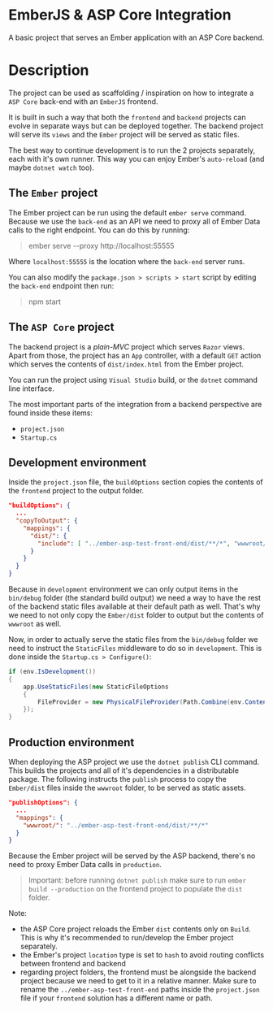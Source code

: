 # EmberJS & ASP Core Integration
A basic project that serves an Ember application with an ASP Core backend.

# Description

The project can be used as scaffolding / inspiration on how to integrate a `ASP Core` back-end with an `EmberJS` frontend.

It is built in such a way that both the `frontend` and `backend` projects can evolve in separate ways but can be deployed together. The backend project will serve its
`views` and the `Ember` project will be served as static files.

The best way to continue development is to run the 2 projects separately, each with it's own runner. This way you can enjoy Ember's `auto-reload` (and maybe `dotnet watch` too).

## The `Ember` project

The Ember project can be run using the default `ember serve` command. Because we use the `back-end` as an API we need to proxy all of Ember Data calls to the right endpoint.
You can do this by running: 

> ember serve --proxy http://localhost:55555

Where `localhost:55555` is the location where the `back-end` server runs.

You can also modify the `package.json > scripts > start` script by editing the `back-end` endpoint then run:

> npm start

## The `ASP Core` project

The backend project is a *plain-MVC* project which serves `Razor` views. 
Apart from those, the project has an `App` controller, with a default `GET` action which serves the contents of `dist/index.html` from the Ember project.

You can run the project using `Visual Studio` build, or the `dotnet` command line interface.

The most important parts of the integration from a backend perspective are found inside these items:
 - `project.json`
 - `Startup.cs`

## Development environment

Inside the `project.json` file, the `buildOptions` section copies the contents of the `frontend` project to the output folder.

```json
"buildOptions": {
  ...
  "copyToOutput": {
    "mappings": {
      "dist/": {
        "include": [ "../ember-asp-test-front-end/dist/**/*", "wwwroot/**/*" ]
      }
    }
  }
}
```

Because in `development` environment we can only output items in the `bin/debug` folder (the standard build output) we need a way to have the rest of the
backend static files available at their default path as well. That's why we need to not only copy the `Ember/dist` folder to output but the contents of `wwwroot` as well.

Now, in order to actually serve the static files from the `bin/debug` folder we need to instruct the `StaticFiles` middleware to do so in `development`.
This is done inside the `Startup.cs > Configure()`:

```cs
if (env.IsDevelopment())
{
    app.UseStaticFiles(new StaticFileOptions
    {
        FileProvider = new PhysicalFileProvider(Path.Combine(env.ContentRootPath, @"bin\Debug\netcoreapp1.0\dist"))
    });
}
```
## Production environment

When deploying the ASP project we use the `dotnet publish` CLI command. This builds the projects and all of it's dependencies in a distributable package.
The following instructs the `publish` process to copy the `Ember/dist` files inside the `wwwroot` folder, to be served as static assets.

```json
"publishOptions": {
  ...
  "mappings": {
    "wwwroot/": "../ember-asp-test-front-end/dist/**/*"
  }
}
```

Because the Ember project will be served by the ASP backend, there's no need to proxy Ember Data calls in `production`.

> Important: before running `dotnet publish` make sure to run `ember build --production` on the frontend project to populate the `dist` folder.

Note:
 - the ASP Core project reloads the Ember `dist` contents only on `Build`. This is why it's recommended to run/develop the Ember project separately.
 - the Ember's project `location` type is set to `hash` to avoid routing conflicts between frontend and backend
 - regarding project folders, the frontend must be alongside the backend project because we need to get to it in a relative manner. Make sure to rename the `../ember-asp-test-front-end`
 paths inside the `project.json` file if your `frontend` solution has a different name or path.